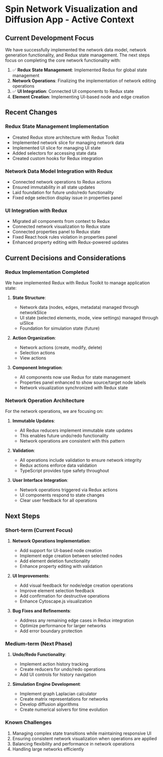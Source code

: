 # Spin Network Visualization and Diffusion App - Active Context

## Current Development Focus

We have successfully implemented the network data model, network generation functionality, and Redux state management. The next steps focus on completing the core network functionality with:

1. ✅ **Redux State Management**: Implemented Redux for global state management
2. **Network Operations**: Finalizing the implementation of network editing operations
3. ✅ **UI Integration**: Connected UI components to Redux state
4. **Element Creation**: Implementing UI-based node and edge creation

## Recent Changes

### Redux State Management Implementation
- Created Redux store architecture with Redux Toolkit
- Implemented network slice for managing network data
- Implemented UI slice for managing UI state
- Added selectors for accessing state data
- Created custom hooks for Redux integration

### Network Data Model Integration with Redux
- Connected network operations to Redux actions
- Ensured immutability in all state updates
- Laid foundation for future undo/redo functionality
- Fixed edge selection display issue in properties panel

### UI Integration with Redux
- Migrated all components from context to Redux
- Connected network visualization to Redux state
- Connected properties panel to Redux state
- Fixed React hook rules violation in properties panel
- Enhanced property editing with Redux-powered updates

## Current Decisions and Considerations

### Redux Implementation Completed
We have implemented Redux with Redux Toolkit to manage application state:

1. **State Structure**:
   - Network data (nodes, edges, metadata) managed through networkSlice
   - UI state (selected elements, mode, view settings) managed through uiSlice
   - Foundation for simulation state (future)

2. **Action Organization**:
   - Network actions (create, modify, delete)
   - Selection actions
   - View actions

3. **Component Integration**:
   - All components now use Redux for state management
   - Properties panel enhanced to show source/target node labels
   - Network visualization synchronized with Redux state

### Network Operation Architecture
For the network operations, we are focusing on:

1. **Immutable Updates**:
   - All Redux reducers implement immutable state updates
   - This enables future undo/redo functionality
   - Network operations are consistent with this pattern

2. **Validation**:
   - All operations include validation to ensure network integrity
   - Redux actions enforce data validation
   - TypeScript provides type safety throughout

3. **User Interface Integration**:
   - Network operations triggered via Redux actions
   - UI components respond to state changes
   - Clear user feedback for all operations

## Next Steps

### Short-term (Current Focus)
1. **Network Operations Implementation**:
   - Add support for UI-based node creation
   - Implement edge creation between selected nodes
   - Add element deletion functionality
   - Enhance property editing with validation

2. **UI Improvements**:
   - Add visual feedback for node/edge creation operations
   - Improve element selection feedback
   - Add confirmation for destructive operations
   - Enhance Cytoscape.js visualization

3. **Bug Fixes and Refinements**:
   - Address any remaining edge cases in Redux integration
   - Optimize performance for larger networks
   - Add error boundary protection

### Medium-term (Next Phase)
1. **Undo/Redo Functionality**:
   - Implement action history tracking
   - Create reducers for undo/redo operations
   - Add UI controls for history navigation

2. **Simulation Engine Development**:
   - Implement graph Laplacian calculator
   - Create matrix representations for networks
   - Develop diffusion algorithms
   - Create numerical solvers for time evolution

### Known Challenges
1. Managing complex state transitions while maintaining responsive UI
2. Ensuring consistent network visualization when operations are applied
3. Balancing flexibility and performance in network operations
4. Handling large networks efficiently
